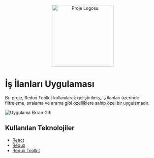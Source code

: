 <p align="center">
  <img src="https://freepngimg.com/thumb/jobs/5-2-jobs-picture-thumb.png" alt="Proje Logosu" width="200" height="200">
</p>

# İş İlanları Uygulaması

Bu proje, Redux Toolkit kullanılarak geliştirilmiş, iş ilanları üzerinde filtreleme, sıralama ve arama gibi özelliklere sahip özel bir uygulamadır.

![Uygulama Ekran Gifi](ekranGifi.gif)


## Kullanılan Teknolojiler

- [React](https://reactjs.org/)
- [Redux](https://redux.js.org/)
- [Redux Toolkit](https://redux-toolkit.js.org/)
